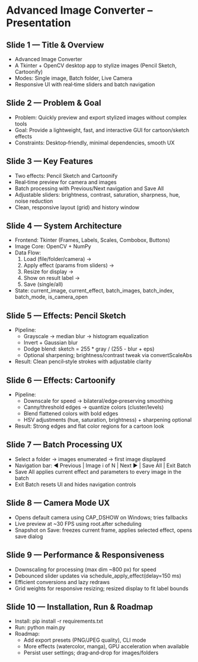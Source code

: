 # Advanced Image Converter – Presentation

## Slide 1 — Title & Overview
- Advanced Image Converter
- A Tkinter + OpenCV desktop app to stylize images (Pencil Sketch, Cartoonify)
- Modes: Single image, Batch folder, Live Camera
- Responsive UI with real‑time sliders and batch navigation

## Slide 2 — Problem & Goal
- Problem: Quickly preview and export stylized images without complex tools
- Goal: Provide a lightweight, fast, and interactive GUI for cartoon/sketch effects
- Constraints: Desktop‑friendly, minimal dependencies, smooth UX

## Slide 3 — Key Features
- Two effects: Pencil Sketch and Cartoonify
- Real‑time preview for camera and images
- Batch processing with Previous/Next navigation and Save All
- Adjustable sliders: brightness, contrast, saturation, sharpness, hue, noise reduction
- Clean, responsive layout (grid) and history window

## Slide 4 — System Architecture
- Frontend: Tkinter (Frames, Labels, Scales, Combobox, Buttons)
- Image Core: OpenCV + NumPy
- Data Flow:
  1) Load (file/folder/camera) →
  2) Apply effect (params from sliders) →
  3) Resize for display →
  4) Show on result label →
  5) Save (single/all)
- State: current_image, current_effect, batch_images, batch_index, batch_mode, is_camera_open

## Slide 5 — Effects: Pencil Sketch
- Pipeline:
  - Grayscale → median blur → histogram equalization
  - Invert + Gaussian blur
  - Dodge blend: sketch = 255 * gray / (255 - blur + eps)
  - Optional sharpening; brightness/contrast tweak via convertScaleAbs
- Result: Clean pencil‑style strokes with adjustable clarity

## Slide 6 — Effects: Cartoonify
- Pipeline:
  - Downscale for speed → bilateral/edge‑preserving smoothing
  - Canny/threshold edges → quantize colors (cluster/levels)
  - Blend flattened colors with bold edges
  - HSV adjustments (hue, saturation, brightness) + sharpening optional
- Result: Strong edges and flat color regions for a cartoon look

## Slide 7 — Batch Processing UX
- Select a folder → images enumerated → first image displayed
- Navigation bar: ◀ Previous | Image i of N | Next ▶ | Save All | Exit Batch
- Save All applies current effect and parameters to every image in the batch
- Exit Batch resets UI and hides navigation controls

## Slide 8 — Camera Mode UX
- Opens default camera using CAP_DSHOW on Windows; tries fallbacks
- Live preview at ~30 FPS using root.after scheduling
- Snapshot on Save: freezes current frame, applies selected effect, opens save dialog

## Slide 9 — Performance & Responsiveness
- Downscaling for processing (max dim ~800 px) for speed
- Debounced slider updates via schedule_apply_effect(delay=150 ms)
- Efficient conversions and lazy redraws
- Grid weights for responsive resizing; resized display to fit label bounds

## Slide 10 — Installation, Run & Roadmap
- Install: pip install -r requirements.txt
- Run: python main.py
- Roadmap:
  - Add export presets (PNG/JPEG quality), CLI mode
  - More effects (watercolor, manga), GPU acceleration when available
  - Persist user settings; drag‑and‑drop for images/folders

